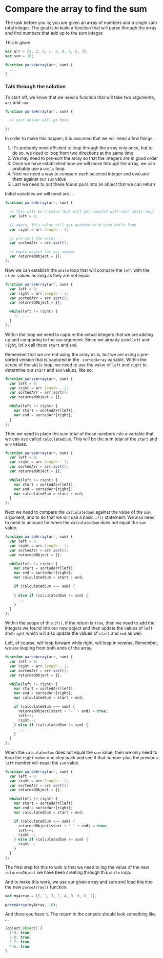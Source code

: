 # Compare the array to find the sum

The task before you is; you are given an array of numbers and a single sum total integer. The goal is to build a function that will parse through the array and find numbers that add up to the sum integer.

This is given:

```js
var arr = [5, 2, 3, 1, 4, 9, 6, 8, 7];
var sum = 10;

function parseArray(arr, sum) {
  ...
}
```

### Talk through the solution

To start off, we know that we need a function that will take two arguments, `arr` and `sum`.

```js
function parseArray(arr, sum) {

  // your answer will go here

};
```

In order to make this happen, it is assumed that we will need a few things.

1. It's probably most efficient to loop through the array only once, but to do so, we need to loop from two directions at the same time
1. We may need to pre-sort the array so that the integers are in good order
1. Once we have established how we will move through the array, we can probably use a `while` loop
1. Next we need a way to compare each selected integer and evaluate them against our `sum` value
1. Last we need to put these found pairs into an object that we can return

Initial variables we will need are ...

```js
function parseArray(arr, sum) {

  // this will be a value that will get updated with each while loop
  var left = 0;

  // again, this value will get updated with each while loop
  var right = arr.length - 1;

  // pre-sort the array
  var sortedArr = arr.sort();

  // empty object for our answer
  var returnedObject = {};
};

```

Now we can establish the `while` loop that will compare the `left` with the `right` values as long as they are not equal.

```js
function parseArray(arr, sum) {
  var left = 0;
  var right = arr.length - 1;
  var sortedArr = arr.sort();
  var returnedObject = {};

  while(left != right) {
    // ....
  }
};

```

Within the loop we need to capture the actual integers that we are adding up and comparing to the `sum` argument. Since we already used `left` and `right`, let's call these `start` and `end`.

Remember that we are not using the array as is, but we are using a pre-sorted version that is captured in the ` sortedArray` variable. Within the scope of the `while` loop, we need to use the value of `left` and `right` to determine our `start` and `end` values, like so;

```js
function parseArray(arr, sum) {
  var left = 0;
  var right = arr.length - 1;
  var sortedArr = arr.sort();
  var returnedObject = {};

  while(left != right) {
    var start = sortedArr[left];
    var end = sortedArr[right];
  }
};
```

Then we need to place the sum total of those numbers into a variable that we can use called `calculatedSum`. This will be the sum total of the `start` and `end` values.

```js
function parseArray(arr, sum) {
  var left = 0;
  var right = arr.length - 1;
  var sortedArr = arr.sort();
  var returnedObject = {};

  while(left != right) {
    var start = sortedArr[left];
    var end = sortedArr[right];
    var calculatedSum = start + end;
  }
};
```

Next we need to compare the `calculatedSum` against the value of the `sum` argument, and to do that we will use a basic `if()` statement. We also need to need to account for when the `calculatedSum` does not equal the `sum` value.

```js
function parseArray(arr, sum) {
  var left = 0;
  var right = arr.length - 1;
  var sortedArr = arr.sort();
  var returnedObject = {};

  while(left != right) {
    var start = sortedArr[left];
    var end = sortedArr[right];
    var calculatedSum = start + end;

    if (calculatedSum === sum) {
        ...
    } else if (calculatedSum != sum) {
      ...
    }
  }
};

```

Within the scope of this `if()`, if the return is `true`, then we need to add the integers we found into our new object and then update the values of `left` and `right` which will also update the values of `start` and `end` as well.

Left, of course, will loop forward while right, will loop in reverse. Remember, we are looping from both ends of the array.

```js
function parseArray(arr, sum) {
  var left = 0;
  var right = arr.length - 1;
  var sortedArr = arr.sort();
  var returnedObject = {};

  while(left != right) {
    var start = sortedArr[left];
    var end = sortedArr[right];
    var calculatedSum = start + end;

    if (calculatedSum === sum) {
      returnedObject[start + '-' + end] = true;
      left++;
      right--;
    } else if (calculatedSum != sum) {
      ...
    }
  }
};
```

When the `calculatedSum` does not equal the `sum` value, then we only need to loop the `right` value one step back and see if that number plus the previous `left` number will equal the `sum` value.

```js
function parseArray(arr, sum) {
  var left = 0;
  var right = arr.length - 1;
  var sortedArr = arr.sort();
  var returnedObject = {};

  while(left != right) {
    var start = sortedArr[left];
    var end = sortedArr[right];
    var calculatedSum = start + end;

    if (calculatedSum === sum) {
      returnedObject[start + '-' + end] = true;
      left++;
      right--;
    } else if (calculatedSum != sum) {
      right--;
    }
  }
};
```

The final step for this to wok is that we need to log the value of the new `returnedObject` we have been creating through this `while` loop.

And to make this work, we use our given array and sum and load this into the new `parseArray()` function.

```js
var myArray = [5, 2, 3, 1, 4, 9, 6, 8, 7];

parseArray(myArray, 10);
```

And there you have it. The return in the console should look something like ...

```js
[object Object] {
  1-9: true,
  2-8: true,
  3-7: true,
  4-6: true
}
```
